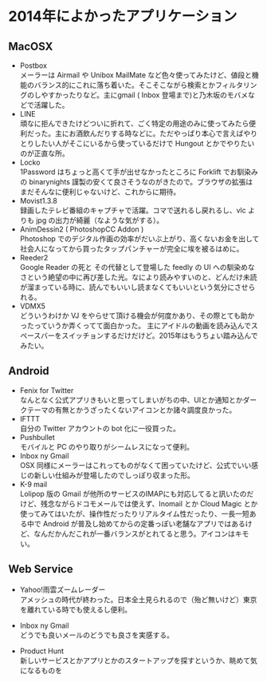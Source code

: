 # 2014年によかったアプリケーション

## MacOSX
- Postbox   
メーラーは Airmail や Unibox MailMate など色々使ってみたけど、値段と機能のバランス的にこれに落ち着いた。そこそこながら検索とかフィルタリングのしやすかったりなど。主にgmail ( Inbox 登場まで)と乃木坂のモバメなどで活躍した。
- LINE   
頑なに拒んできたけどついに折れて、ごく特定の用途のみに使ってみたら便利だった。主にお酒飲んだりする時などに。ただやっぱり本心で言えばやりとりしたい人がそこにいるから使っているだけで Hungout とかでやりたいのが正直な所。
- Locko   
1Password はちょっと高くて手が出せなかったところに Forklift でお馴染みの binarynights 謹製の安くて良さそうなのがきたので。ブラウザの拡張はまだそんなに便利じゃないけど、これからに期待。
- Movist1.3.8   
録画したテレビ番組のキャプチャで活躍。コマで送れるし戻れるし、vlc よりも jpg の出力が綺麗（なような気がする）。
- AnimDessin2 ( PhotoshopCC Addon )   
Photoshop でのデジタル作画の効率がだいぶ上がり、高くないお金を出して社会人になってから買ったタップパンチャーが完全に埃を被るはめに。
- Reeder2   
Google Reader の死と その代替として登場した feedly の UI への馴染めなさという絶望の中に再び差した光。なにより読みやすいのと、どんだけ未読が溜まっている時に、読んでもいいし読まなくてもいいという気分にさせられる。
- VDMX5   
どういうわけか VJ をやらせて頂ける機会が何度かあり、その際とても助かったっていうか弄くってて面白かった。 主にアイドルの動画を読み込んでスペースバーをスイッチョンするだけだけど。2015年はもうちょい踏み込んでみたい。

## Android
- Fenix for Twitter   
なんとなく公式アプリきもいと思ってしまいがちの中、UIとか通知とかダークテーマの有無とかうざったくないアイコンとか諸々調度良かった。
- IFTTT   
自分の Twitter アカウントの bot 化に一役買った。 
- Pushbullet   
モバイルと PC のやり取りがシームレスになって便利。
- Inbox ny Gmail   
OSX 同様にメーラーはこれってものがなくて困っていたけど、公式でいい感じの新しい仕組みが登場したのでしっぽり収まった形。
- K-9 mail   
Lolipop 版の Gmail が他所のサービスのIMAPにも対応してると訊いたのだけど、残念ながらドコモメールでは使えず、Inomail とか Cloud Magic とか使ってみてはいたが、操作性だったりリアルタイム性だったり、一長一短ある中で Android が普及し始めてからの定番っぽい老舗なアプリではあるけど、なんだかんだこれが一番バランスがとれてると思う。アイコンはキモい。



## Web Service
- Yahoo!雨雲ズームレーダー   
アメッシュの時代が終わった。日本全土見られるので（殆ど無いけど）東京を離れている時でも使えるし便利。

- Inbox ny Gmail   
どうでも良いメールのどうでも良さを実感する。

- Product Hunt  
新しいサービスとかアプリとかのスタートアップを探すというか、眺めて気になるものを



